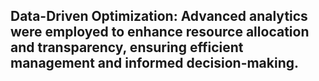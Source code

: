 ## Data-Driven Optimization: Advanced analytics were employed to enhance resource allocation and transparency, ensuring efficient management and informed decision-making.
